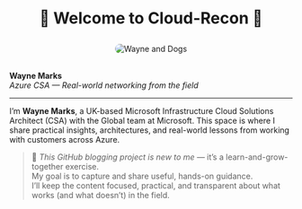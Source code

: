 <link rel="stylesheet" href="/Azure-Blog/assets/css/override.css">
<!-- README.md or _index.md -->

<!-- Top-centre welcome message -->
<div align="center">
  <h1>👋 Welcome to Cloud-Recon 👋</h1>
</div>

<!-- Hero image (centre) -->
<div align="center">
  <img src="/Azure-Blog/assets/images/Cloud-Recon.webp" alt="Wayne and Dogs" style="max-width: 700px; border-radius: 12px; margin-top: 10px;" />
</div>

<!-- Profile block (top left) -->
<br />

**Wayne Marks**  
*Azure CSA — Real-world networking from the field*

---

I’m **Wayne Marks**, a UK-based Microsoft Infrastructure Cloud Solutions Architect (CSA) with the Global team at Microsoft. This space is where I share practical insights, architectures, and real-world lessons from working with customers across Azure.

> 🔷 *This GitHub blogging project is new to me* — it’s a learn-and-grow-together exercise.  
> My goal is to capture and share useful, hands-on guidance.  
> I’ll keep the content focused, practical, and transparent about what works (and what doesn’t) in the field.

